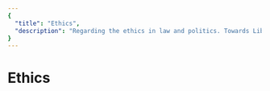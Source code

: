 ```yaml
---
{
  "title": "Ethics",
  "description": "Regarding the ethics in law and politics. Towards Liberty is an archive of knowledge about Bitcoin, Economics and Natural Law."
}
---
```


# Ethics 
